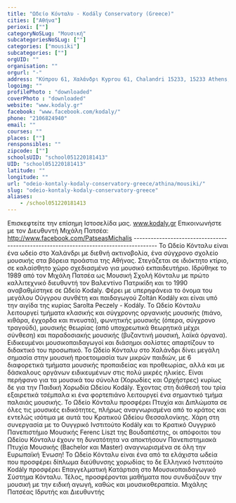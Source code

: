 ```yaml
---
title: "Ωδείο Κόνταλυ - Kodály Conservatory (Greece)"
cities: ["Αθήνα"]
perioxi: [""]
categoryNoSLug: "Μουσική"
subcategoriesNoSLug: [""]
categories: ["mousiki"]
subcategories: [""]
orgUID: ""
organisation: ""
orgurl: "-"
address: "Κύπρου 61, Χαλάνδρι Kyprou 61, Chalandri 15233, 15233 Athens, Greece"
logoimg: ""
profilePhoto : "downloaded"
coverPhoto : "downloaded"
website: "www.kodaly.gr"
facebook: "www.facebook.com/kodaly/"
phone: "2106824940"
email: ""
courses: ""
places: [""]
rensponsibles: ""
zipcode: [""]
schoolsUID: "school051220181413"
UID: "school051220181413"
latitude: ""
longitude: ""
url: "odeio-kontaly-kodaly-conservatory-greece/athina/mousiki/"
slug: "odeio-kontaly-kodaly-conservatory-greece"
aliases:
    - /school051220181413
---
```





Επισκεφτείτε την επίσημη Ιστοσελίδα μας. www.kodaly.gr Επικοινωνήστε με τον Διευθυντή Μιχάλη Πατσέα: http://www.facebook.com/PatseasMichalis -------------------------------------------------------------------------------------- Το Ωδείο Κόνταλυ είναι ένα ωδείο στο Χαλάνδρι με διεθνή ακτινοβολία, ένα σύγχρονο σχολείο μουσικής στα βόρεια προάστια της Αθήνας. Στεγάζεται σε ιδιόκτητο κτίριο, σε καλαίσθητο χώρο σχεδιασμένο για μουσικό εκπαιδευτήριο. Ιδρύθηκε το 1989 από τον Μιχάλη Πατσέα ως Μουσική Σχολή Κόνταλυ με πρώτο καλλιτεχνικό διευθυντή τον Βαλεντίνο Πατρικίδη και το 1990 αναβαθμίστηκε σε Ωδείο Kodaly. Φέρει με υπερηφάνεια το όνομα του μεγάλου Ούγγρου συνθέτη και παιδαγωγού Zoltán Kodály και είναι υπό την αιγίδα της κυρίας Sarolta Peczely - Kodály. Το Ωδείο Κόνταλυ λειτουργεί τμήματα κλασικής και σύγχρονης οργανικής μουσικής (πιάνο, κιθάρα, έγχορδα και πνευστά), φωνητικής μουσικής (όπερα, σύγχρονο τραγούδι), μουσικής θεωρίας (από υποχρεωτικά θεωρητικά μέχρι σύνθεση) και παραδοσιακής μουσικής (βυζαντινή μουσική, λαϊκά όργανα). Ειδικευμένοι μουσικοπαιδαγωγοί και διάσημοι σολίστες απαρτίζουν το διδακτικό του προσωπικό. Το Ωδείο Κόνταλυ στο Χαλάνδρι δίνει μεγάλη σημασία στην μουσική προετοιμασία των μικρών παιδιών, με 6 διαφορετικά τμήματα μουσικής προπαιδείας και προθεωρίας, αλλά και με δάσκαλους οργάνων ειδικευμένων στις πολύ μικρές ηλικίες. Είναι περήφανο για τα μουσικά του σύνολα (Χορωδίες και Ορχήστρες) κυρίως δε για την Παιδική Χορωδία Ωδείου Kodály. Έχοντας στη διάθεσή του τρία εξαιρετικά τσέμπαλα κι ένα φορτεπιάνο λειτουργεί ένα σημαντικό τμήμα παλαιάς μουσικής. Το Ωδείο Κόνταλυ προσφέρει Πτυχία και Διπλώματα σε όλες τις μουσικές ειδικότητες, πλήρως αναγνωρισμένα από το κράτος και εντελώς ισότιμα με αυτά του Κρατικού Ωδείου Θεσσαλονίκης. Χάρη στη συνεργασία με το Ουγγρικό Ινστιτούτο Kodály και το Κρατικό Ουγγρικό Πανεπιστήμιο Μουσικής Ferenc Liszt της Βουδαπέστης, οι απόφοιτοι του Ωδείου Κόνταλυ έχουν τη δυνατότητα να αποκτήσουν Πανεπιστημιακά Πτυχία Μουσικής (Bachelor και Master) αναγνωρισμένα σε όλη την Ευρωπαϊκή Ένωση! Το Ωδείο Κόνταλυ είναι ένα από τα ελάχιστα ωδεία που προσφέρει δίπλωμα διεύθυνσης χορωδίας το δε Ελληνικό Ινστιτούτο Kodály προσφέρει Επαγγελματική Κατάρτιση στο Μουσικοπαιδαγωγικό Σύστημα Κόνταλυ. Τέλος, προσφέρονται μαθήματα που συνδυάζουν την μουσική με την ειδική αγωγή, καθώς και μουσικοθεραπεία. Μιχάλης Πατσέας Ιδρυτής και Διευθυντής